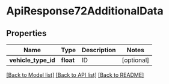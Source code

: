 # ApiResponse72AdditionalData

## Properties
Name | Type | Description | Notes
------------ | ------------- | ------------- | -------------
**vehicle_type_id** | **float** | ID | [optional] 

[[Back to Model list]](../README.md#documentation-for-models) [[Back to API list]](../README.md#documentation-for-api-endpoints) [[Back to README]](../README.md)


